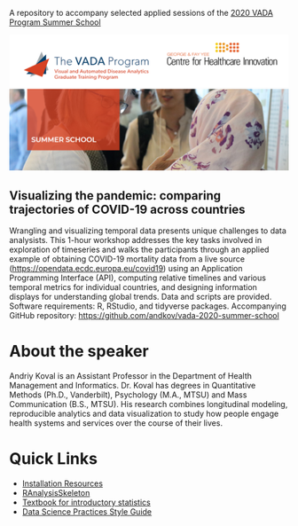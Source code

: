 

A repository to accompany selected applied sessions of the [2020 VADA Program Summer School](http://vada.cs.umanitoba.ca/program/program/summer-school/)

![](./libs/images/header-1.png)
![](./libs/images/summer-school-banner.png)

Visualizing the pandemic: comparing trajectories of COVID-19 across countries
-------------------

Wrangling and visualizing temporal data presents unique challenges to data analysists. This 1-hour workshop addresses the key tasks involved in exploration of timeseries and walks the participants through an applied example of obtaining COVID-19 mortality data from a live source (https://opendata.ecdc.europa.eu/covid19) using an Application Programming Interface (API), computing relative timelines and various temporal metrics for individual countries, and designing  information displays for understanding global trends. Data and scripts are provided. Software requirements: R, RStudio, and tidyverse packages. Accompanying GitHub repository: https://github.com/andkov/vada-2020-summer-school

# About the speaker

Andriy Koval is an Assistant Professor in the Department of Health Management and Informatics. Dr. Koval has degrees in Quantitative Methods (Ph.D., Vanderbilt), Psychology (M.A., MTSU) and Mass Communication (B.S., MTSU). His research combines longitudinal modeling, reproducible analytics and  data visualization to study how people engage health systems and services over the course of their lives. 

# Quick Links
- [Installation Resources](https://github.com/OuhscBbmc/RedcapExamplesAndPatterns/blob/master/DocumentationGlobal/ResourcesInstallation.md)
- [RAnalysisSkeleton](https://github.com/wibeasley/ranalysisskeleton)
- [Textbook for introductory statistics](https://github.com/OuhscBbmc/DeSheaToothakerIntroStats/blob/master/thumbnails/thumbnails.md)
- [Data Science Practices Style Guide](https://ouhscbbmc.github.io/data-science-practices-1/style-guide.htm)

